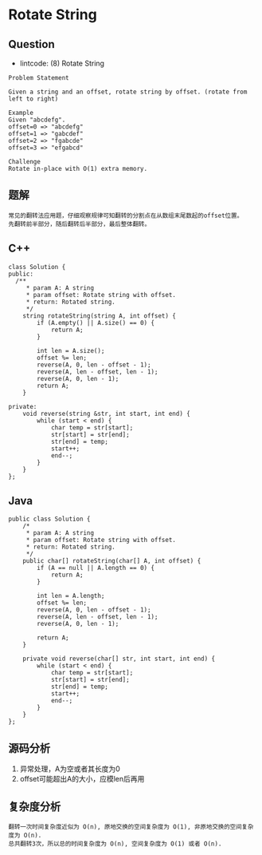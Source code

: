 # Rotate String

## Question

- lintcode: (8) Rotate String

```
Problem Statement

Given a string and an offset, rotate string by offset. (rotate from left to right)

Example
Given "abcdefg".
offset=0 => "abcdefg"
offset=1 => "gabcdef"
offset=2 => "fgabcde"
offset=3 => "efgabcd"

Challenge
Rotate in-place with O(1) extra memory.
```

## 题解

    常见的翻转法应用题，仔细观察规律可知翻转的分割点在从数组末尾数起的offset位置。
    先翻转前半部分，随后翻转后半部分，最后整体翻转。

## C++

    class Solution {
    public:
      /**
         * param A: A string
         * param offset: Rotate string with offset.
         * return: Rotated string.
         */
        string rotateString(string A, int offset) {
            if (A.empty() || A.size() == 0) {
                return A;
            }
    
            int len = A.size();
            offset %= len;
            reverse(A, 0, len - offset - 1);
            reverse(A, len - offset, len - 1);
            reverse(A, 0, len - 1);
            return A;
        }
    
    private:
        void reverse(string &str, int start, int end) {
            while (start < end) {
                char temp = str[start];
                str[start] = str[end];
                str[end] = temp;
                start++;
                end--;
            }
        }
    };
    
## Java

    public class Solution {
        /*
         * param A: A string
         * param offset: Rotate string with offset.
         * return: Rotated string.
         */
        public char[] rotateString(char[] A, int offset) {
            if (A == null || A.length == 0) {
                return A;
            }
    
            int len = A.length;
            offset %= len;
            reverse(A, 0, len - offset - 1);
            reverse(A, len - offset, len - 1);
            reverse(A, 0, len - 1);
    
            return A;
        }
    
        private void reverse(char[] str, int start, int end) {
            while (start < end) {
                char temp = str[start];
                str[start] = str[end];
                str[end] = temp;
                start++;
                end--;
            }
        }
    };
    
## 源码分析

1. 异常处理，A为空或者其长度为0
2. offset可能超出A的大小，应模len后再用

## 复杂度分析

    翻转一次时间复杂度近似为 O(n), 原地交换的空间复杂度为 O(1), 非原地交换的空间复杂度为 O(n). 
    总共翻转3次，所以总的时间复杂度为 O(n), 空间复杂度为 O(1) 或者 O(n).